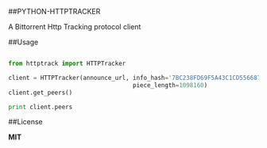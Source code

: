 ##PYTHON-HTTPTRACKER

A Bittorrent Http Tracking protocol client


##Usage

```python

from httptrack import HTTPTracker

client = HTTPTracker(announce_url, info_hash='7BC238FD69F5A43C1CD5566870420D63F074BAD8',
                                   piece_length=1098160)
client.get_peers()

print client.peers

```


##License

<b>MIT</b>
